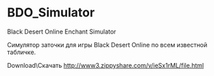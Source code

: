 # BDO_Simulator
Black Desert Online Enchant Simulator

Симулятор заточки для игры Black Desert Online по всем известной табличке.

Download\Скачать http://www3.zippyshare.com/v/ieSx1rML/file.html
